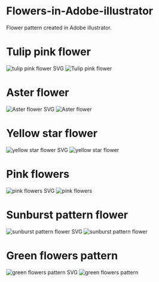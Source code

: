 # Flowers-in-Adobe-illustrator
Flower pattern created in Adobe illustrator.

# Tulip pink  flower
![tulip pink  flower](https://github.com/user-attachments/assets/65edbdbc-1891-452b-84ed-322afee4272c)
SVG ![Tulip pink flower](https://github.com/user-attachments/assets/0e0fc555-180d-428d-b00b-98fbb7bc52e8)

# Aster flower
![Aster flower](https://github.com/user-attachments/assets/29edadff-36c0-4dda-881b-72fbd883da13)
SVG ![Aster flower](https://github.com/user-attachments/assets/d23d6dfc-5ca7-4b05-9c67-2facb09c6099)

# Yellow star  flower
![yellow star  flower](https://github.com/user-attachments/assets/f6a3667d-0f98-409d-88c1-931822430408)
SVG ![yellow star  flower](https://github.com/user-attachments/assets/66bfcaf9-0fc5-43ad-84a9-12b2c9754ea0)

# Pink flowers
![pink flowers](https://github.com/user-attachments/assets/40035a5f-c697-43bd-bcd1-f3cd35ed5ed2)
SVG ![pink flowers](https://github.com/user-attachments/assets/917189c3-00bf-44bc-89cc-d76ad773cb3d)

# Sunburst pattern flower
![sunburst pattern flower](https://github.com/user-attachments/assets/fc444c6b-fb73-4de9-a5bd-3978604e64f7)
SVG ![sunburst pattern flower](https://github.com/user-attachments/assets/cd372b0c-1c08-4949-b39f-5cbcd61304cf)


# Green flowers pattern
![green flowers pattern](https://github.com/user-attachments/assets/2347622c-19b1-4dff-98a6-f388299a7da2)
SVG ![green flowers pattern](https://github.com/user-attachments/assets/058256af-8fa5-4e31-866b-ff37c601887c)
